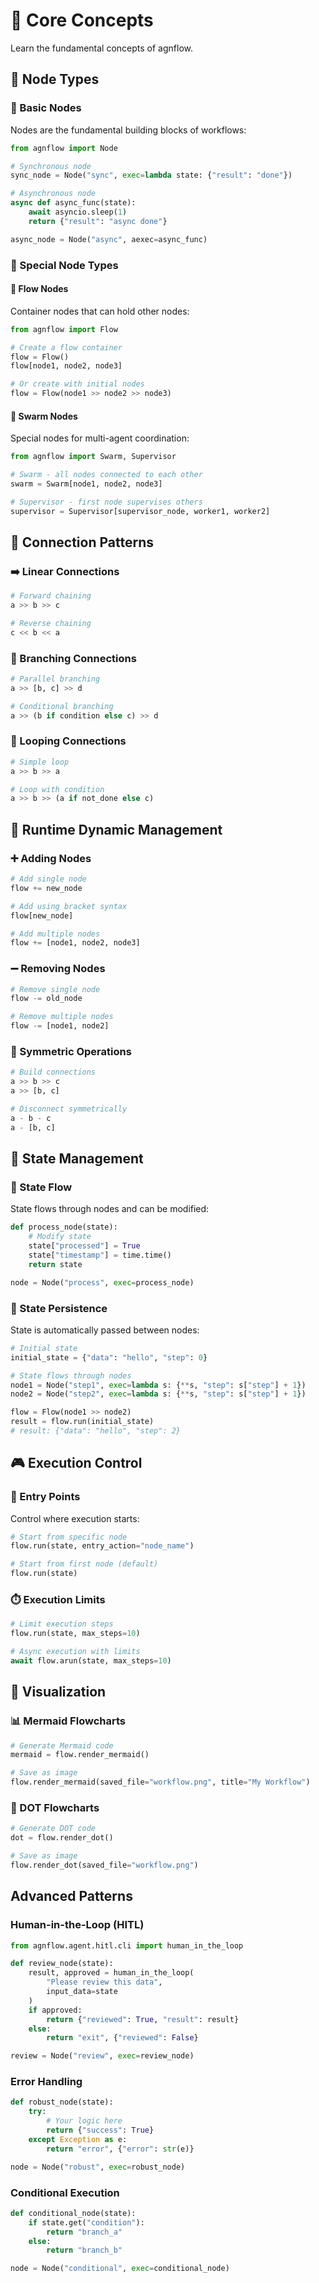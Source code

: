 # 🧠 Core Concepts

Learn the fundamental concepts of agnflow.

## 🔧 Node Types

### 🔧 Basic Nodes

Nodes are the fundamental building blocks of workflows:

```python
from agnflow import Node

# Synchronous node
sync_node = Node("sync", exec=lambda state: {"result": "done"})

# Asynchronous node
async def async_func(state):
    await asyncio.sleep(1)
    return {"result": "async done"}

async_node = Node("async", aexec=async_func)
```

### 🎯 Special Node Types

#### 🌊 Flow Nodes
Container nodes that can hold other nodes:

```python
from agnflow import Flow

# Create a flow container
flow = Flow()
flow[node1, node2, node3]

# Or create with initial nodes
flow = Flow(node1 >> node2 >> node3)
```

#### 🤖 Swarm Nodes
Special nodes for multi-agent coordination:

```python
from agnflow import Swarm, Supervisor

# Swarm - all nodes connected to each other
swarm = Swarm[node1, node2, node3]

# Supervisor - first node supervises others
supervisor = Supervisor[supervisor_node, worker1, worker2]
```

## 🔗 Connection Patterns

### ➡️ Linear Connections

```python
# Forward chaining
a >> b >> c

# Reverse chaining
c << b << a
```

### 🔀 Branching Connections

```python
# Parallel branching
a >> [b, c] >> d

# Conditional branching
a >> (b if condition else c) >> d
```

### 🔄 Looping Connections

```python
# Simple loop
a >> b >> a

# Loop with condition
a >> b >> (a if not_done else c)
```

## 🔄 Runtime Dynamic Management

### ➕ Adding Nodes

```python
# Add single node
flow += new_node

# Add using bracket syntax
flow[new_node]

# Add multiple nodes
flow += [node1, node2, node3]
```

### ➖ Removing Nodes

```python
# Remove single node
flow -= old_node

# Remove multiple nodes
flow -= [node1, node2]
```

### 🔗 Symmetric Operations

```python
# Build connections
a >> b >> c
a >> [b, c]

# Disconnect symmetrically
a - b - c
a - [b, c]
```

## 💾 State Management

### 🌊 State Flow

State flows through nodes and can be modified:

```python
def process_node(state):
    # Modify state
    state["processed"] = True
    state["timestamp"] = time.time()
    return state

node = Node("process", exec=process_node)
```

### 💾 State Persistence

State is automatically passed between nodes:

```python
# Initial state
initial_state = {"data": "hello", "step": 0}

# State flows through nodes
node1 = Node("step1", exec=lambda s: {**s, "step": s["step"] + 1})
node2 = Node("step2", exec=lambda s: {**s, "step": s["step"] + 1})

flow = Flow(node1 >> node2)
result = flow.run(initial_state)
# result: {"data": "hello", "step": 2}
```

## 🎮 Execution Control

### 🚪 Entry Points

Control where execution starts:

```python
# Start from specific node
flow.run(state, entry_action="node_name")

# Start from first node (default)
flow.run(state)
```

### ⏱️ Execution Limits

```python
# Limit execution steps
flow.run(state, max_steps=10)

# Async execution with limits
await flow.arun(state, max_steps=10)
```

## 🎨 Visualization

### 📊 Mermaid Flowcharts

```python
# Generate Mermaid code
mermaid = flow.render_mermaid()

# Save as image
flow.render_mermaid(saved_file="workflow.png", title="My Workflow")
```

### 🔷 DOT Flowcharts

```python
# Generate DOT code
dot = flow.render_dot()

# Save as image
flow.render_dot(saved_file="workflow.png")
```

## Advanced Patterns

### Human-in-the-Loop (HITL)

```python
from agnflow.agent.hitl.cli import human_in_the_loop

def review_node(state):
    result, approved = human_in_the_loop(
        "Please review this data", 
        input_data=state
    )
    if approved:
        return {"reviewed": True, "result": result}
    else:
        return "exit", {"reviewed": False}

review = Node("review", exec=review_node)
```

### Error Handling

```python
def robust_node(state):
    try:
        # Your logic here
        return {"success": True}
    except Exception as e:
        return "error", {"error": str(e)}

node = Node("robust", exec=robust_node)
```

### Conditional Execution

```python
def conditional_node(state):
    if state.get("condition"):
        return "branch_a"
    else:
        return "branch_b"

node = Node("conditional", exec=conditional_node)
``` 